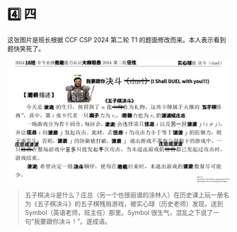 # 4️⃣ 四

这张图片是班长根据 CCF CSP 2024 第二轮 T1 的题面修改而来。本人表示看到题快笑死了。

![](../../dataset/banzhang/Screenshot_20241027_211245.png)

> 五子棋决斗是什么？庄总（另一个也很丽谱的涂林人）在历史课上玩一册名为《五子棋决斗》的五子棋残局游戏，被实心球（历史老师）发现，送到 Symbol（英语老师，班主任）那里。Symbol 很生气，混乱之下说了一句“我要跟你决斗！”。遂成语。
